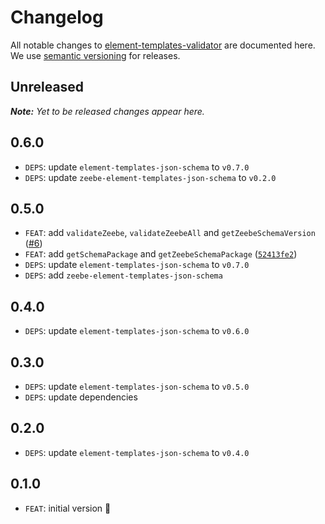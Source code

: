 # Changelog

All notable changes to [element-templates-validator](https://github.com/bpmn-io/element-templates-validator) are documented here. We use [semantic versioning](http://semver.org/) for releases.

## Unreleased

___Note:__ Yet to be released changes appear here._

## 0.6.0

* `DEPS`: update `element-templates-json-schema` to `v0.7.0`
* `DEPS`: update `zeebe-element-templates-json-schema` to `v0.2.0`

## 0.5.0

* `FEAT`: add `validateZeebe`, `validateZeebeAll` and `getZeebeSchemaVersion` ([#6](https://github.com/bpmn-io/element-templates-validator/pull/6))
* `FEAT`: add `getSchemaPackage` and `getZeebeSchemaPackage` ([`52413fe2`](https://github.com/bpmn-io/element-templates-validator/pull/6/commits/52413fe204db60a8954d1af35baef072451b2e08))
* `DEPS`: update `element-templates-json-schema` to `v0.7.0`
* `DEPS`: add `zeebe-element-templates-json-schema`

## 0.4.0

* `DEPS`: update `element-templates-json-schema` to `v0.6.0`

## 0.3.0

* `DEPS`: update `element-templates-json-schema` to `v0.5.0`
* `DEPS`: update dependencies

## 0.2.0

* `DEPS`: update `element-templates-json-schema` to `v0.4.0`

## 0.1.0

* `FEAT`: initial version :tada:
